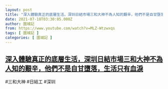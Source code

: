 ```yaml
---
layout: post
title: "深入體驗真正的底層生活，深圳日結市場三和大神不為人知的艱辛，他們不是自甘墮落，生活只有血淚"
date: 2021-07-18T03:30:05.000Z
author: 圍城記
from: https://www.youtube.com/watch?v=MLZ-Wtzwxqs
tags: [ 圍城記 ]
categories: [ 圍城記 ]
---
```

<!--1626579005000-->
[深入體驗真正的底層生活，深圳日結市場三和大神不為人知的艱辛，他們不是自甘墮落，生活只有血淚](https://www.youtube.com/watch?v=MLZ-Wtzwxqs)
------

<div>
#三和大神 #日結工 #深圳
</div>
